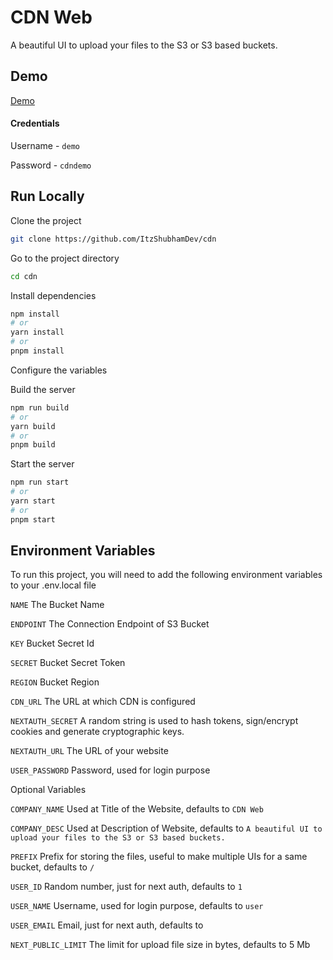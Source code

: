 # CDN Web

A beautiful UI to upload your files to the S3 or S3 based buckets.

## Demo

[Demo](https://cdndemo.vercel.app)

#### Credentials

Username - `demo`

Password - `cdndemo`

## Run Locally

Clone the project

```bash
git clone https://github.com/ItzShubhamDev/cdn
```

Go to the project directory

```bash
cd cdn
```

Install dependencies

```bash
npm install
# or
yarn install
# or
pnpm install
```

Configure the variables

Build the server

```bash
npm run build
# or
yarn build
# or
pnpm build
```

Start the server

```bash
npm run start
# or
yarn start
# or
pnpm start
```

## Environment Variables

To run this project, you will need to add the following environment variables to your .env.local file

`NAME` The Bucket Name

`ENDPOINT` The Connection Endpoint of S3 Bucket

`KEY` Bucket Secret Id

`SECRET` Bucket Secret Token

`REGION` Bucket Region

`CDN_URL` The URL at which CDN is configured

`NEXTAUTH_SECRET` A random string is used to hash tokens, sign/encrypt cookies and generate cryptographic keys.

`NEXTAUTH_URL` The URL of your website

`USER_PASSWORD` Password, used for login purpose

Optional Variables

`COMPANY_NAME` Used at Title of the Website, defaults to `CDN Web`

`COMPANY_DESC` Used at Description of Website, defaults to `A beautiful UI to upload your files to the S3 or S3 based buckets.`

`PREFIX` Prefix for storing the files, useful to make multiple UIs for a same bucket, defaults to `/`

`USER_ID` Random number, just for next auth, defaults to `1`

`USER_NAME` Username, used for login purpose, defaults to `user`

`USER_EMAIL` Email, just for next auth, defaults to ` `

`NEXT_PUBLIC_LIMIT` The limit for upload file size in bytes, defaults to 5 Mb
